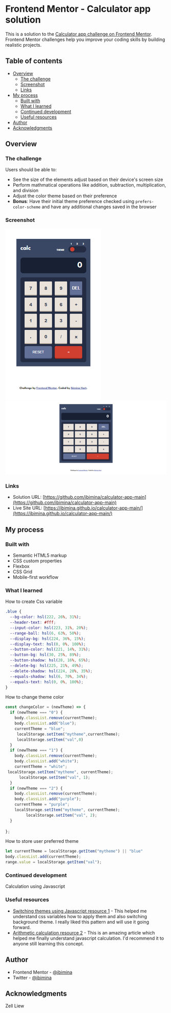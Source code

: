 # Frontend Mentor - Calculator app solution

This is a solution to the [Calculator app challenge on Frontend Mentor](https://www.frontendmentor.io/challenges/calculator-app-9lteq5N29). Frontend Mentor challenges help you improve your coding skills by building realistic projects. 

## Table of contents

- [Overview](#overview)
  - [The challenge](#the-challenge)
  - [Screenshot](#screenshot)
  - [Links](#links)
- [My process](#my-process)
  - [Built with](#built-with)
  - [What I learned](#what-i-learned)
  - [Continued development](#continued-development)
  - [Useful resources](#useful-resources)
- [Author](#author)
- [Acknowledgments](#acknowledgments)


## Overview

### The challenge

Users should be able to:

- See the size of the elements adjust based on their device's screen size
- Perform mathmatical operations like addition, subtraction, multiplication, and division
- Adjust the color theme based on their preference
- **Bonus**: Have their initial theme preference checked using `prefers-color-scheme` and have any additional changes saved in the browser

### Screenshot

![mobile](Capture075.png)
![desktop](Capture074.png)


### Links

- Solution URL: [https://github.com/ibimina/calculator-app-main](https://github.com/ibimina/calculator-app-main)
- Live Site URL: [https://ibimina.github.io/calculator-app-main/](https://ibimina.github.io/calculator-app-main/)

## My process

### Built with

- Semantic HTML5 markup
- CSS custom properties
- Flexbox
- CSS Grid
- Mobile-first workflow


### What I learned
  How to create Css variable
```css
.blue {
  --bg-color: hsl(222, 26%, 31%);
  --header-text: #fff;
  --input-color: hsl(223, 31%, 20%);
  --range-ball: hsl(6, 63%, 50%);
  --display-bg: hsl(224, 36%, 15%);
  --display-text: hsl(0, 0%, 100%);
  --button-color: hsl(221, 14%, 31%);
  --button-bg: hsl(30, 25%, 89%);
  --button-shadow: hsl(28, 16%, 65%);
  --delete-bg: hsl(225, 21%, 49%);
  --delete-shadow: hsl(224, 28%, 35%);
  --equals-shadow: hsl(6, 70%, 34%);
  --equals-text: hsl(0, 0%, 100%);
}
```

How to change theme color
```js
const changeColor = (newTheme) => {
  if (newTheme === "0") {
    body.classList.remove(currentTheme);
    body.classList.add("blue");
    currentTheme = "blue";
     localStorage.setItem("mytheme",currentTheme);
     localStorage.setItem("val",0)
  }
  if (newTheme === "1") {
    body.classList.remove(currentTheme);
    body.classList.add("white");
    currentTheme = "white";
 localStorage.setItem("mytheme", currentTheme);
      localStorage.setItem("val", 1);
  }
  if (newTheme === "2") {
    body.classList.remove(currentTheme);
    body.classList.add("purple");
    currentTheme = "purple";
    localStorage.setItem("mytheme", currentTheme);
         localStorage.setItem("val", 2);
  }
  
};
```

How to store user preferred theme

```js
let currentTheme = localStorage.getItem("mytheme") || "blue"
body.classList.add(currentTheme);
range.value = localStorage.getItem("val");
```



### Continued development
 Calculation using Javascript 


### Useful resources

- [Switching themes using Javascript resource 1](https://techinscribed.com/multiple-themes-using-css-variables/) - This helped me understand css variables how to apply them and also switching background theme. I really liked this pattern and will use it going forward.
- [Arithmetic calculation resource 2](zell@zellwk.com) - This is an amazing article which helped me finally understand javascript calculation. I'd recommend it to anyone still learning this concept.


## Author

- Frontend Mentor - [@ibimina](https://www.frontendmentor.io/profile/ibimina)
- Twitter - [@ibimina](https://www.twitter.com/ibiminaaH)



## Acknowledgments

Zell Liew

